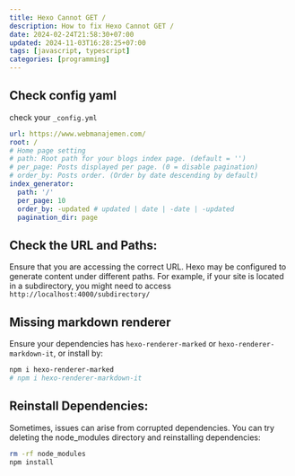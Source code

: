 ```yaml
---
title: Hexo Cannot GET /
description: How to fix Hexo Cannot GET /
date: 2024-02-24T21:58:30+07:00
updated: 2024-11-03T16:28:25+07:00
tags: [javascript, typescript]
categories: [programming]
---
```


## Check config yaml

check your `_config.yml`

```yaml
url: https://www.webmanajemen.com/
root: /
# Home page setting
# path: Root path for your blogs index page. (default = '')
# per_page: Posts displayed per page. (0 = disable pagination)
# order_by: Posts order. (Order by date descending by default)
index_generator:
  path: '/'
  per_page: 10
  order_by: -updated # updated | date | -date | -updated
  pagination_dir: page
```

## Check the URL and Paths:
Ensure that you are accessing the correct URL.
Hexo may be configured to generate content under different paths.
For example, if your site is located in a subdirectory, you might need to access `http://localhost:4000/subdirectory/`

## Missing markdown renderer

Ensure your dependencies has `hexo-renderer-marked` or `hexo-renderer-markdown-it`, or install by:

```bash
npm i hexo-renderer-marked
# npm i hexo-renderer-markdown-it
```

## Reinstall Dependencies:

Sometimes, issues can arise from corrupted dependencies.
You can try deleting the node_modules directory and reinstalling dependencies:

```bash
rm -rf node_modules
npm install
```

